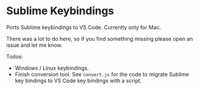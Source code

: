 # Sublime Keybindings

Ports Sublime keybindings to VS Code. Currently only for Mac. 

There was a lot to do here, so if you find something missing please open an issue and let me know. 

Todos:

- Windows / Linux keybindings.
- Finish conversion tool. See `convert.js` for the code to migrate Sublime key bindings to VS Code key bindings with a script. 